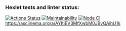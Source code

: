 ### Hexlet tests and linter status:
[![Actions Status](https://github.com/RomanKovgan/frontend-project-lvl1/workflows/hexlet-check/badge.svg)](https://github.com/RomanKovgan/frontend-project-lvl1/actions)
[![Maintainability](https://api.codeclimate.com/v1/badges/a99a88d28ad37a79dbf6/maintainability)](https://codeclimate.com/github/RomanKovgan/frontend-project-lvl1/maintainability)
[![Node CI](https://github.com//RomanKovgan/frontend-project-lvl1/workflows/Node%20CI/badge.svg)](https://github.com/RomanKovgan/frontend-project-lvl1/actions)
https://asciinema.org/a/AYItiEV3MfXwbM0JBvQAihU1k